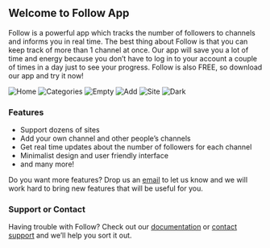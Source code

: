 ## Welcome to Follow App

Follow is a powerful app which tracks the number of followers to channels and informs you in real time.
The best thing about Follow is that you can keep track of more than 1 channel at once.
Our app will save you a lot of time and energy because you don’t have to log in to your account a couple of times in a day just to see your progress. Follow is also FREE, so download our app and try it now!  

![Home](/app-screenshots/6.5-inch_Home.png)
![Categories](/app-screenshots/6.5-inch_Categories.png)
![Empty](/app-screenshots/6.5-inch_Empty.png)
![Add](/app-screenshots/6.5-inch_Add.png)
![Site](/app-screenshots/6.5-inch_Site.png)
![Dark](/app-screenshots/6.5-inch_Dark.png)

### Features 
- Support dozens of sites
- Add your own channel and other people’s channels
- Get real time updates about the number of followers for each channel
- Minimalist design and user friendly interface
- and many more!

Do you want more features? Drop us an [email](mailto:billowstudio@gmail.com) to let us know and we will work hard to bring new features that will be useful for you.

### Support or Contact

Having trouble with Follow? Check out our [documentation](https://docs.github.com/categories/github-pages-basics/) or [contact support](mailto:billowstudio@gmail.com) and we’ll help you sort it out.
